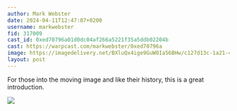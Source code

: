 ```yaml
---
author: Mark Webster
date: 2024-04-11T12:47:07+0200
username: markwebster
fid: 317009
cast_id: 0xed70796a01d0dc04af266a5221f35a5ddb02204b
cast: https://warpcast.com/markwebster/0xed70796a
image: https://imagedelivery.net/BXluQx4ige9GuW0Ia56BHw/c127d13c-1a21-49e9-6ed8-70b5fa647700/original
layout: post
---
```

For those into the moving image and like their history, this is a great introduction.  

![](https://imagedelivery.net/BXluQx4ige9GuW0Ia56BHw/c127d13c-1a21-49e9-6ed8-70b5fa647700/original)